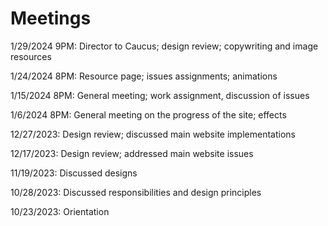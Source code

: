 # Meetings

1/29/2024 9PM: Director to Caucus; design review; copywriting and image resources

1/24/2024 8PM: Resource page; issues assignments; animations

1/15/2024 8PM: General meeting; work assignment, discussion of issues

1/6/2024 8PM: General meeting on the progress of the site; effects

12/27/2023: Design review; discussed main website implementations

12/17/2023: Design review; addressed main website issues

11/19/2023: Discussed designs

10/28/2023: Discussed responsibilities and design principles

10/23/2023: Orientation
